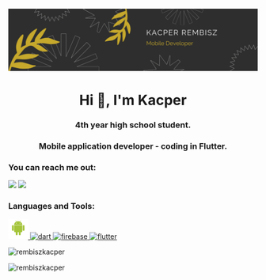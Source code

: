 ![Header](https://github.com/rembiszkacper/rembiszkacper/blob/main/banner.png "Header")
<h1 align="center">Hi 👋, I'm Kacper</h1>
<h3 align="center">4th year high school student.</h3>
<h3 align="center">Mobile application developer - coding in Flutter.</h3>

<h3 align="left">You can reach me out:</h3>

[<img src="https://img.shields.io/badge/linkedin-%230077B5.svg?&style=for-the-badge&logo=linkedin&logoColor=white" />](https://www.linkedin.com/in/kacper-rembisz-0441061b5/)
[<img src="https://img.shields.io/badge/-GMAIL-D14836?style=for-the-badge&logo=gmail&logoColor=white" />](mailto:kacDeveloper@gmail.com)
<p align="left">
</p>

<h3 align="left">Languages and Tools:</h3>
<p align="left"> <a href="https://developer.android.com" target="_blank" rel="noreferrer"> <img src="https://raw.githubusercontent.com/devicons/devicon/master/icons/android/android-original-wordmark.svg" alt="android" width="40" height="40"/> </a> <a href="https://dart.dev" target="_blank" rel="noreferrer"> <img src="https://www.vectorlogo.zone/logos/dartlang/dartlang-icon.svg" alt="dart" width="40" height="40"/> </a> <a href="https://firebase.google.com/" target="_blank" rel="noreferrer"> <img src="https://www.vectorlogo.zone/logos/firebase/firebase-icon.svg" alt="firebase" width="40" height="40"/> </a> <a href="https://flutter.dev" target="_blank" rel="noreferrer"> <img src="https://www.vectorlogo.zone/logos/flutterio/flutterio-icon.svg" alt="flutter" width="40" height="40"/> </a> </p>

<p align="left"> <img src="https://komarev.com/ghpvc/?username=rembiszkacper&label=Profile%20views&color=0e75b6&style=flat" alt="rembiszkacper" /> </p>

<p><img align="center" src="https://github-readme-streak-stats.herokuapp.com/?user=rembiszkacper&" alt="rembiszkacper" /></p>
